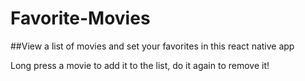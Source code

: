 # Favorite-Movies
##View a list of movies and set your favorites in this react native app

Long press a movie to add it to the list, do it again to remove it!
